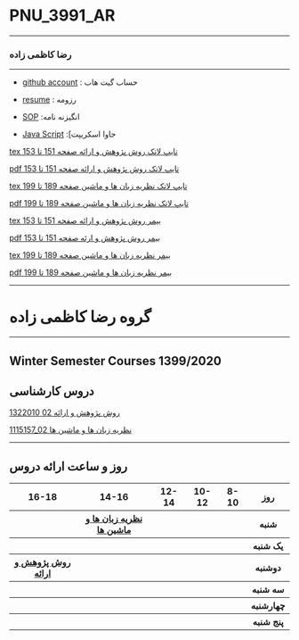# PNU_3991_AR
---------
### رضا کاظمی زاده
 
---
- [github account](https://github.com/rezakazemizadeh)
  : حساب گیت هاب
- [resume](https://rezakazemizadeh.github.io/github.io/)
  : رزومه
- [SOP](https://rezakazemizadeh.github.io/sop/)
  :انگیزنه نامه 
  
- [Java Script](https://github.com/rezakazemizadeh/PNU_3991_AR/blob/main/reza_kazemizade%20(1).pdf)
  :[جاوا اسکریپت


[tex تایپ لاتک روش پژوهش و ارائه صفحه 151 تا 153](https://github.com/rezakazemizadeh/PNU_3991_AR/blob/main/151-153.tex)

[pdf تایپ لاتک روش پژوهش و ارائه صفحه 151 تا 153](https://github.com/rezakazemizadeh/PNU_3991_AR/blob/main/151-153.pdf)

[tex تایپ لاتک نظریه زبان ها و ماشین صفحه 189 تا 199](https://github.com/rezakazemizadeh/PNU_3991_AR/blob/main/189-192.tex)

[pdf تایپ لاتک نظریه زبان ها و ماشین صفحه 189 تا 199](https://github.com/rezakazemizadeh/PNU_3991_AR/blob/main/151-153.pdf)

[tex بیمر روش پژوهش و ارائه صفحه 151 تا 153](https://github.com/rezakazemizadeh/PNU_3991_AR/blob/main/4_6023817629800597277%20(1).tex)

[pdf بیمر روش پژوهش و ارئه صفحه 151 تا 153](https://github.com/rezakazemizadeh/PNU_3991_AR/blob/main/4_6023817629800597278%20(2).pdf)

[tex بیمر نظریه زبان ها و ماشین صفحه 189 تا 199](https://github.com/rezakazemizadeh/PNU_3991_AR/blob/main/4_6014722680069031738%20(1).tex)

[pdf بیمر نظریه زبان ها و ماشین صفحه 189 تا 199](https://github.com/rezakazemizadeh/PNU_3991_AR/blob/main/4_6014722680069031737%20(2).pdf)

-------------------
# گروه رضا کاظمی زاده

------------------
## Winter Semester Courses 1399/2020

## دروس کارشناسی

[روش پژوهش و ارائه 02 1322010](https://github.com/AliRazavi-edu/PNU_3991/tree/master/_BSc/ResearchAndPresentationMethods)

[1115157_02 نظریه زبان ها و ماشین ها](https://github.com/AliRazavi-edu/PNU_3991/tree/master/_BSc/Theory-of-Languages-and-Machines#TOC)

--------------
## روز و ساعت ارائه دروس

<table style="width:100%">
  <tr>
    <th >16-18</th>
    <th >14-16</th>
    <th >12-14</th>
    <th>10-12</th>
    <th>8-10</th>
    <th>روز</th>
  </tr>
  <tr>
    <th ></th>
    <th ><a href='https://github.com/AliRazavi-edu/PNU_3991/tree/master/_BSc/Theory-of-Languages-and-Machines#TOC'>نظریه زبان ها و ماشین ها<a/></th>
    <th ></th>
    <th></th>
    <th></th>
    <th>شنبه</th>
  </tr>
   <tr>
    <th ></th>
    <th ></th>
    <th ></th>
    <th></th>
    <th ></th>
    <th>یک شنبه</th>
  </tr>
   <th ><a  href="https://github.com/AliRazavi-edu/PNU_3991/tree/master/_BSc/ResearchAndPresentationMethods">روش پژوهش و ارائه</a></th>
     <th ></th>
     <th></th>
     <th></th>
     <th></th>   
    <th>دوشنبه</th>
  </tr>
   <tr>
    <th ></th>
    <th ></th>
    <th></th>
    <th></th>
    <th ></th>
    <th>سه شنبه</th>
  </tr>
   <tr>
    <th ></th>
    <th ></th>
    <th></th>
    <th></th>
     <th ></th>
    <th>چهارشنبه</th>
  </tr>
   <tr>
   <th ></th>
    <th ></th>
     <th ></th>
     <th ></th>
     <th><a></a></th>
    <th>پنج شنبه</th>
  </tr>
</table>
